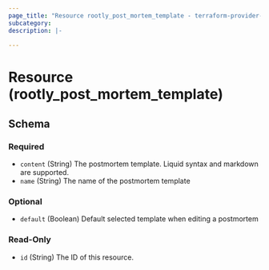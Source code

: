 ```yaml
---
page_title: "Resource rootly_post_mortem_template - terraform-provider-rootly"
subcategory:
description: |-
    
---
```


# Resource (rootly_post_mortem_template)



<!-- schema generated by tfplugindocs -->
## Schema

### Required

- `content` (String) The postmortem template. Liquid syntax and markdown are supported.
- `name` (String) The name of the postmortem template

### Optional

- `default` (Boolean) Default selected template when editing a postmortem

### Read-Only

- `id` (String) The ID of this resource.

